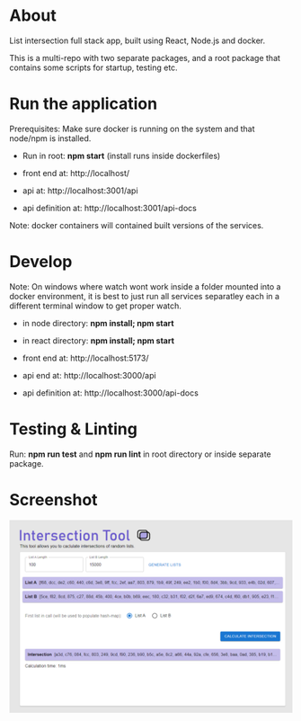 # About

List intersection full stack app, built using React, Node.js and docker. 

This is a multi-repo with two separate packages, and a root package that contains some scripts for startup, testing etc.


# Run the application

Prerequisites: Make sure docker is running on the system and that node/npm is installed.

* Run in root: **npm start**  (install runs inside dockerfiles)

* front end at: http://localhost/ 
* api at: http://localhost:3001/api
* api definition at: http://localhost:3001/api-docs

Note: docker containers will contained built versions of the services. 


# Develop

Note: On windows where watch wont work inside a folder mounted into a docker environment, it is best to just run all services separatley each in a different terminal window to get proper watch. 

* in node directory: **npm install; npm start**   
* in react directory: **npm install; npm start**   

* front end at: http://localhost:5173/
* api end at: http://localhost:3000/api
* api definition at: http://localhost:3000/api-docs


# Testing & Linting

Run: **npm run test** and **npm run lint** in root directory or inside separate package. 


# Screenshot

![Alt text](/screenshot.png?raw=true "Screenshot")